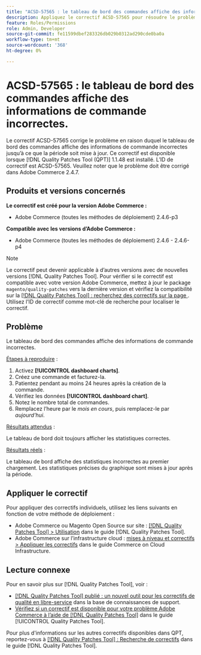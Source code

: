```yaml
---
title: "ACSD-57565 : le tableau de bord des commandes affiche des informations de commande incorrectes"
description: Appliquez le correctif ACSD-57565 pour résoudre le problème Adobe Commerce en raison duquel le tableau de bord des commandes affiche des informations de commande incorrectes jusqu’à ce que la période soit mise à jour.
feature: Roles/Permissions
role: Admin, Developer
source-git-commit: fe11599dbef283326db029b0312ad290cde0ba0a
workflow-type: tm+mt
source-wordcount: '368'
ht-degree: 0%

---
```


# ACSD-57565 : le tableau de bord des commandes affiche des informations de commande incorrectes.

Le correctif ACSD-57565 corrige le problème en raison duquel le tableau de bord des commandes affiche des informations de commande incorrectes jusqu’à ce que la période soit mise à jour. Ce correctif est disponible lorsque [!DNL Quality Patches Tool (QPT)] 1.1.48 est installé. L’ID de correctif est ACSD-57565. Veuillez noter que le problème doit être corrigé dans Adobe Commerce 2.4.7.

## Produits et versions concernés

**Le correctif est créé pour la version Adobe Commerce :**

* Adobe Commerce (toutes les méthodes de déploiement) 2.4.6-p3

**Compatible avec les versions d’Adobe Commerce :**

* Adobe Commerce (toutes les méthodes de déploiement) 2.4.6 - 2.4.6-p4

>[!NOTE]
>
>Le correctif peut devenir applicable à d’autres versions avec de nouvelles versions [!DNL Quality Patches Tool]. Pour vérifier si le correctif est compatible avec votre version Adobe Commerce, mettez à jour le package `magento/quality-patches` vers la dernière version et vérifiez la compatibilité sur la [[!DNL Quality Patches Tool] : recherchez des correctifs sur la page ](https://experienceleague.adobe.com/tools/commerce-quality-patches/index.html). Utilisez l’ID de correctif comme mot-clé de recherche pour localiser le correctif.

## Problème

Le tableau de bord des commandes affiche des informations de commande incorrectes.

<u>Étapes à reproduire</u> :

1. Activez **[!UICONTROL dashboard charts]**.
1. Créez une commande et facturez-la.
1. Patientez pendant au moins 24 heures après la création de la commande.
1. Vérifiez les données **[!UICONTROL dashboard chart]**.
1. Notez le nombre total de commandes.
1. Remplacez l’heure par le *mois en cours*, puis remplacez-le par *aujourd’hui*.

<u>Résultats attendus</u> :

Le tableau de bord doit toujours afficher les statistiques correctes.

<u>Résultats réels</u> :

Le tableau de bord affiche des statistiques incorrectes au premier chargement. Les statistiques précises du graphique sont mises à jour après la période.

## Appliquer le correctif

Pour appliquer des correctifs individuels, utilisez les liens suivants en fonction de votre méthode de déploiement :

* Adobe Commerce ou Magento Open Source sur site : [[!DNL Quality Patches Tool] > Utilisation](/help/tools/quality-patches-tool/usage.md) dans le guide [!DNL Quality Patches Tool].
* Adobe Commerce sur l’infrastructure cloud : [mises à niveau et correctifs > Appliquer les correctifs](https://experienceleague.adobe.com/docs/commerce-cloud-service/user-guide/develop/upgrade/apply-patches.html) dans le guide Commerce on Cloud Infrastructure.

## Lecture connexe

Pour en savoir plus sur [!DNL Quality Patches Tool], voir :

* [[!DNL Quality Patches Tool] publié : un nouvel outil pour les correctifs de qualité en libre-service](https://experienceleague.adobe.com/en/docs/commerce-knowledge-base/kb/announcements/commerce-announcements/magento-quality-patches-released-new-tool-to-self-serve-quality-patches) dans la base de connaissances de support.
* [Vérifiez si un correctif est disponible pour votre problème Adobe Commerce à l’aide de  [!DNL Quality Patches Tool]](/help/tools/quality-patches-tool/patches-available-in-qpt/check-patch-for-magento-issue-with-magento-quality-patches.md) dans le guide [!UICONTROL Quality Patches Tool].


Pour plus d&#39;informations sur les autres correctifs disponibles dans QPT, reportez-vous à [[!DNL Quality Patches Tool] : Recherche de correctifs](https://experienceleague.adobe.com/tools/commerce-quality-patches/index.html) dans le guide [!DNL Quality Patches Tool].
